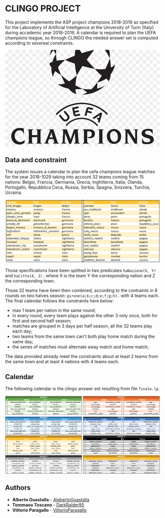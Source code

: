 # CLINGO PROJECT

This project implements the ASP project champions 2018-2019 as specified for the Laboratory of Artificial Intelligence at the University of Turin (Italy) during accademic year 2018-2019.
A calendar is required to plan the UEFA champions league, so through CLINGO the needed answer set is computed according to severeal constraints.

<p align="center">
  <img src="https://github.com/VittorioParagallo/IALAB_2019-2020/blob/master/ASP/img/kisspng-201617-uefa-champions-league-premier-league-201-5b08f06ae70224.2252970515273124909462.jpg"/>
</p>


## Data and constraint

The system issues a calendar to plan the uefa champions league matches for the year 2018-1029 taking into account 32 teams coming from 15 nations: Belgio, Francia, Germania, Grecia, Inghilterra, Italia, Olanda, Portogallo, Repubblica Ceca, Russia, Serbia, Spagna, Svizzera, Turchia, Ucraina.

<p align="center">
  <img src="https://github.com/VittorioParagallo/IALAB_2019-2020/blob/master/ASP/img/championsteamlist.png"/>
</p>

Those specifications have been splitted in two predicates `haNazione(X, Y)` and `haCitta(X, Z).` where X is the team Y the corresponding nation and Z the corresponding town.

Those 32 teams have been then combined, according to the contraints in 8 rounds on two halves season: `girone(a;b;c;d;e;f;g;h).` with 4 teams each.
The final calendar follows the constraints here below:
- max 1 team per nation in the same round;
- in every round, every team plays against the other 3 only once, both for first and second half season;
- matches are grouped in 3 days per half season, all the 32 teams play each day;
- two teams from the same town can't both play home match during the same day;
- the series of matches must alternate away match and home match;

The data provided already meet the constraints about at least 2 teams from the same town and at least 4 nations with 4 teams each.

## Calendar
The following calendar is the clingo answer set resulting from file `finale.lp`. 
<p align="center">
  <img src="https://github.com/VittorioParagallo/IALAB_2019-2020/blob/master/ASP/img/calendario finale.png"/>
</p>


## Authors

* **Alberto Guastalla** - [AlebertoGuastalla](https://github.com/AlebertoGuastalla)
* **Tommaso Toscano**  - [DarkRaider95](https://github.com/DarkRaider95)
* **Vittorio Paragallo**  - [VittorioParagallo](https://github.com/VittorioParagallo)
